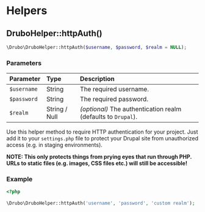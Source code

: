 # Helpers

## DruboHelper::httpAuth()

```php
\Drubo\DruboHelper::httpAuth($username, $password, $realm = NULL);
```

### Parameters

| Parameter       | Type          | Description                                                       |
|:----------------|:--------------|:------------------------------------------------------------------|
| ```$username``` | String        | The required username.                                            |
| ```$password``` | String        | The required password.                                            |
| ```$realm```    | String / Null | _(optional)_ The authentication realm (defaults to ```Drupal```). |

Use this helper method to require HTTP authentication for your project. Just 
add it to your ```settings.php``` file to protect your Drupal site from 
unauthorized access (e.g. in staging environments). 

**NOTE: This only protects things from prying eyes that run through PHP. URLs 
to static files (e.g. images, CSS files etc.) will still be accessible!**

### Example

```php
<?php
 
\Drubo\DruboHelper::httpAuth('username', 'password', 'custom realm');
```

